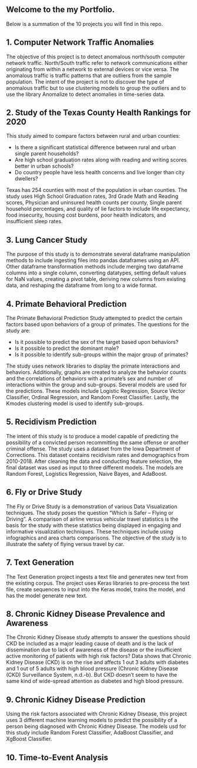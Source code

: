 ## Welcome to the my Portfolio.  

Below is a summation of the 10 projects you will find in this repo.


## 1. Computer Network Traffic Anomalies

The objective of this project is to detect anomalous north/south computer network traffic. North/South traffic refer to network communications either originating from within a network to external devices or vice versa. The anomalous traffic is traffic patterns that are outliers from the sample population. The intent of the project is not to discover the type of anomalous traffic but to use clustering models to group the outliers and to use the library Anomalize to detect anomalies in time-series data.

## 2.  Study of the Texas County Health Rankings for 2020

This study aimed to compare factors between rural and urban counties:

*  Is there a significant statistical difference between rural and urban single parent households?
*  Are high school graduation rates along with reading and writing scores better in urban schools?
*  Do country people have less health concerns and live longer than city dwellers?

Texas has 254 counties with most of the population in urban counties. The study uses High School Graduation rates, 3rd Grade Math and Reading scores, Physician and uninsured health counts per county, Single parent household percentages, and quality of lie factors to include life expectancy, food insecurity, housing cost burdens, poor health indicators, and insufficient sleep rates.

## 3. Lung Cancer Study

The purpose of this study is to demonstrate several dataframe manipulation methods to include ingesting files into pandas dataframes using an API. Other dataframe transformation methods include merging two dataframe columns into a single column, converting datatypes, setting default values for NaN values, creating a pivot table, deriving new columns from existing data, and reshaping the dataframe from long to a wide format.

## 4. Primate Behavioral Prediction

The Primate Behavioral Prediction Study attempted to predict the certain factors based upon behaviors of a group of primates. The questions for the study are:

* Is it possible to predict the sex of the target based upon behaviors?
* Is it possible to predict the dominant male?
* Is it possible to identify sub-groups within the major group of primates?

The study uses network libraries to display the primate interactions and behaviors. Additionally, graphs are created to analyze the behavior counts and the correlations of behaviors with a primate’s sex and number of interactions within the group and sub-groups. Several models are used for the predictions. These models include Logistic Regression, Source Vector Classifier, Ordinal Regression, and Random Forest Classifier. Lastly, the Kmodes clustering model is used to identify sub-groups.

## 5. Recidivism Prediction

The intent of this study is to produce a model capable of predicting the possibility of a
convicted person recommitting the same offense or another criminal offense. The study uses a
dataset from the Iowa Department of Corrections. This dataset contains recidivism rates and
demographics from 2010-2018. After cleaning the data and conducting feature selection, the
final dataset was used as input to three different models. The models are Random Forest,
Logistics Regression, Naive Bayes, and AdaBoost.

## 6. Fly or Drive Study

The Fly or Drive Study is a demonstration of various Data Visualization techniques. The study poses the question “Which is Safer – Flying or Driving”. A comparison of airline versus vehicular travel statistics is the basis for the study with these statistics being displayed in engaging and informative visualization techniques. These techniques include using infographics and area charts comparisons. The objective of the study is to illustrate the safety of flying versus travel by car.

## 7. Text Generation

The Text Generation project ingests a text file and generates new text from the existing corpus. The project uses Keras libraries to pre-process the text file, create sequences to input into the Keras model, trains the model, and has the model generate new text.


## 8. Chronic Kidney Disease Prevalence and Awareness

The Chronic Kidney Disease study attempts to answer the questions should CKD be included as
a major leading cause of death and is the lack of dissemination due to lack of awareness of the
disease or the insufficient active monitoring of patients with high risk factors? Data shows that
Chronic Kidney Disease (CKD) is on the rise and affects 1 out 3 adults with diabetes and 1 out of
5 adults with high blood pressure (Chronic Kidney Disease (CKD) Surveillance System, n.d.-b).
But CKD doesn’t seem to have the same kind of wide-spread attention as diabetes and high
blood pressure.


## 9. Chronic Kidney Disease Prediction

Using the risk factors associated with Chronic Kidney Disease, this project uses 3 different machine learning models to predict the possibility of a person being diagnosed with Chronic Kidney Disease.  The models usd for this study include Random Forest Classifier, AdaBoost Classifier, and XgBoost Classifier. 

## 10. Time-to-Event Analysis
